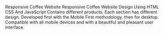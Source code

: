 Responsive Coffee Website
Responsive Coffee Website Design Using HTML CSS And JavaScript Contains different products.
Each section has different design. 
Developed first with the Mobile First methodology, then for desktop. 
Compatible with all mobile devices and with a beautiful and pleasant user interface.
